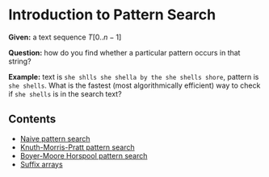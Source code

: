 # Introduction to Pattern Search

**Given:** a text sequence $T[0..n-1]$

**Question:** how do you find whether a particular pattern occurs in that string?

**Example:** text is  `she shlls she shella by the she shells shore`, pattern is `she shells`. What is the fastest (most algorithmically efficient) way to check if `she shells` is in the search text?

## Contents

- [Naive pattern search](./naive-search.md)
- [Knuth-Morris-Pratt pattern search](./kmp.md)
- [Boyer-Moore Horspool pattern search](./bmh.md)
- [Suffix arrays](./suffix-arrays.md)

